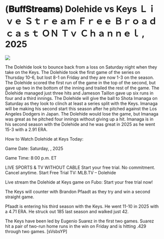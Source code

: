 # (𝐁𝐮𝐟𝐟𝐒𝐭𝐫𝐞𝐚𝐦𝐬) Dolehide vs Keys Ｌｉｖｅ Ｓｔｒｅａｍ Ｆｒｅｅ Ｂｒｏａｄｃａｓｔ ＯＮ Ｔｖ Ｃｈａｎｎｅｌ , 2025  
  
  
[![](https://i.imgur.com/qSNzIqt.png)](https://movie.rssnews.media/igKEXvBTh.php)  
  
The Dolehide look to bounce back from a loss on Saturday night when they take on the Keys. The Dolehide took the first game of the series on Thursday 10-6, but lost 8-1 on Friday and they are now 1-3 on the season. The Dolehide scored the first run of the game in the top of the second, but gave up two in the bottom of the inning and trailed the rest of the game. The Dolehide managed just three hits and Jameson Taillon gave up six runs in four and a third innings. The Dolehide will give the ball to Shota Imanaga on Saturday as they look to clinch at least a series split with the Keys. Imanaga will be making his second start this season after he pitched against the Los Angeles Dodgers in Japan. The Dolehide would lose the game, but Imanaga was great as he pitched four innings without giving up a hit. Imanaga is in his second season with the Dolehide and he was great in 2025 as he went 15-3 with a 2.91 ERA.

How to Watch Dolehide at Keys Today:

Game Date: Saturday, , 2025

Game Time: 8:00 p.m. ET

LIVE SPORTS & TV WITHOUT CABLE
Start your free trial. No commitment. Cancel anytime.
Start Free Trial
TV: MLB.TV – Dolehide

Live stream the Dolehide at Keys game on Fubo: Start your free trial now!

The Keys will counter with Brandon Pfaadt as they try and win a second straight game.

Pfaadt is entering his third season with the Keys. He went 11-10 in 2025 with a 4.71 ERA. He struck out 185 last season and walked just 42.

The Keys have been led by Eugenio Suarez in the first two games. Suarez hit a pair of two-run home runs in the win on Friday and is hitting .429 through two games. [sVsbsYP]